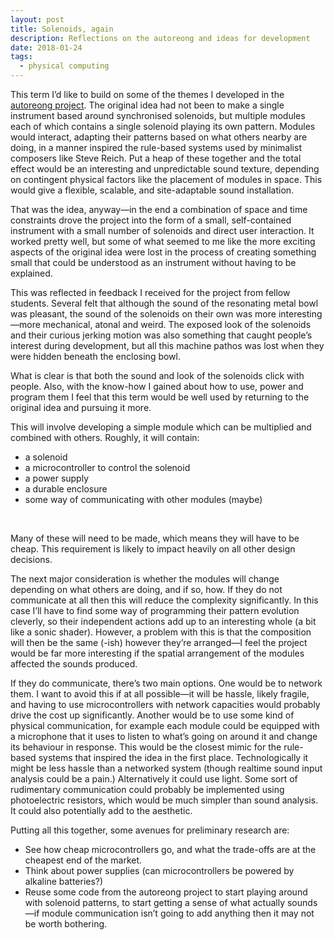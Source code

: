 ```yaml
---
layout: post
title: Solenoids, again
description: Reflections on the autoreong and ideas for development
date: 2018-01-24
tags:
  - physical computing
---
```


This term I’d like to build on some of the themes I developed in the <a href="http://doc.gold.ac.uk/compartsblog/index.php/work/autoreong/">autoreong project</a>. The original idea had not been to make a single instrument based around synchronised solenoids, but multiple modules each of which contains a single solenoid playing its own pattern. Modules would interact, adapting their patterns based on what others nearby are doing, in a manner inspired the rule-based systems used by minimalist composers like Steve Reich. Put a heap of these together and the total effect would be an interesting and unpredictable sound texture, depending on contingent physical factors like the placement of modules in space. This would give a flexible, scalable, and site-adaptable sound installation.

That was the idea, anyway—in the end a combination of space and time constraints drove the project into the form of a small, self-contained instrument with a small number of solenoids and direct user interaction. It worked pretty well, but some of what seemed to me like the more exciting aspects of the original idea were lost in the process of creating something small that could be understood as an instrument without having to be explained.

This was reflected in feedback I received for the project from fellow students. Several felt that although the sound of the resonating metal bowl was pleasant, the sound of the solenoids on their own was more interesting—more mechanical, atonal and weird. The exposed look of the solenoids and their curious jerking motion was also something that caught people’s interest during development, but all this machine pathos was lost when they were hidden beneath the enclosing bowl.

What is clear is that both the sound and look of the solenoids click with people. Also, with the know-how I gained about how to use, power and program them I feel that this term would be well used by returning to the original idea and pursuing it more.

This will involve developing a simple module which can be multiplied and combined with others. Roughly, it will contain:

- a solenoid
- a microcontroller to control the solenoid
- a power supply
- a durable enclosure
- some way of communicating with other modules (maybe)

<br />

Many of these will need to be made, which means they will have to be cheap. This requirement is likely to impact heavily on all other design decisions.

The next major consideration is whether the modules will change depending on what others are doing, and if so, how. If they do not communicate at all then this will reduce the complexity significantly. In this case I’ll have to find some way of programming their pattern evolution cleverly, so their independent actions add up to an interesting whole (a bit like a sonic shader). However, a problem with this is that the composition will then be the same (-ish) however they’re arranged—I feel the project would be far more interesting if the spatial arrangement of the modules affected the sounds produced.

If they do communicate, there’s two main options. One would be to network them. I want to avoid this if at all possible—it will be hassle, likely fragile, and having to use microcontrollers with network capacities would probably drive the cost up significantly. Another would be to use some kind of physical communication, for example each module could be equipped with a microphone that it uses to listen to what’s going on around it and change its behaviour in response. This would be the closest mimic for the rule-based systems that inspired the idea in the first place. Technologically it might be less hassle than a networked system (though realtime sound input analysis could be a pain.) Alternatively it could use light. Some sort of rudimentary communication could probably be implemented using photoelectric resistors, which would be much simpler than sound analysis. It could also potentially add to the aesthetic.

Putting all this together, some avenues for preliminary research are:

-	See how cheap microcontrollers go, and what the trade-offs are at the cheapest end of the market.
-	Think about power supplies (can microcontrollers be powered by alkaline batteries?)
-	Reuse some code from the autoreong project to start playing around with solenoid patterns, to start getting a sense of what actually sounds—if module communication isn’t going to add anything then it may not be worth bothering.
